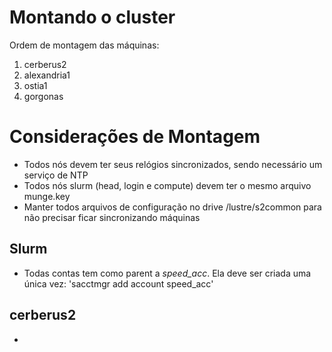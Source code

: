 # Montando o cluster
Ordem de montagem das máquinas:
 1. cerberus2
 2. alexandria1
 3. ostia1
 4. gorgonas

# Considerações de Montagem

 - Todos nós devem ter seus relógios sincronizados, sendo necessário um serviço de NTP
 - Todos nós slurm (head, login e compute) devem ter o mesmo arquivo munge.key
 - Manter todos arquivos de configuração no drive /lustre/s2common para não precisar ficar sincronizando máquinas

## Slurm
 - Todas contas tem como parent a *speed_acc*. Ela deve ser criada uma única vez: 'sacctmgr add account speed_acc'

## cerberus2
 - 
